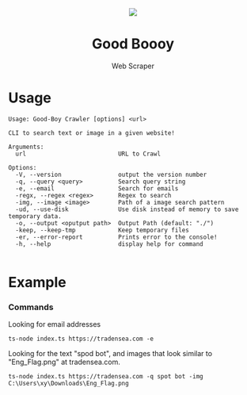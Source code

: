 <div align="center">
<img src="https://media.tenor.com/IUOroMLMNzgAAAAM/costume-funny.gif">
<h1>Good Boooy</h1>
<p>Web Scraper<p>
</div>

# Usage
```
Usage: Good-Boy Crawler [options] <url>

CLI to search text or image in a given website!

Arguments:
  url                          URL to Crawl

Options:
  -V, --version                output the version number
  -q, --query <query>          Search query string
  -e, --email                  Search for emails
  -regx, --regex <regex>       Regex to search
  -img, --image <image>        Path of a image search pattern
  -ud, --use-disk              Use disk instead of memory to save temporary data.
  -o, --output <oputput path>  Output Path (default: "./")
  -keep, --keep-tmp            Keep temporary files
  -er, --error-report          Prints error to the console!
  -h, --help                   display help for command
  
```
# Example
### Commands
Looking for email addresses
```
ts-node index.ts https://tradensea.com -e
```
Looking for the text "spod bot", and images that look similar to "Eng_Flag.png" at tradensea.com.
```
ts-node index.ts https://tradensea.com -q spot bot -img C:\Users\xy\Downloads\Eng_Flag.png
```
